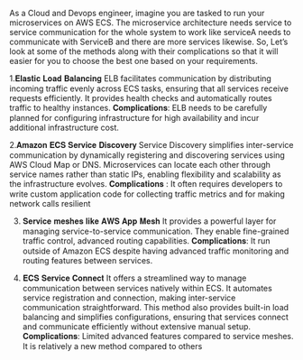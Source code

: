 As a Cloud and Devops engineer, imagine you are tasked to run your microservices on AWS ECS. The microservice architecture needs service to service communication for the whole system to work like serviceA needs to communicate with ServiceB and there are more services likewise. So, Let’s look at some of the methods along with their complications so that it will easier for you to choose the best one based on your requirements.

1.𝐄𝐥𝐚𝐬𝐭𝐢𝐜 𝐋𝐨𝐚𝐝 𝐁𝐚𝐥𝐚𝐧𝐜𝐢𝐧𝐠
ELB facilitates communication by distributing incoming traffic evenly across ECS tasks, ensuring that all services receive requests efficiently. It provides health checks and automatically routes traffic to healthy instances.
𝐂𝐨𝐦𝐩𝐥𝐢𝐜𝐚𝐭𝐢𝐨𝐧𝐬: ELB needs to be carefully planned for configuring infrastructure for high availability and incur additional infrastructure cost.

2.𝐀𝐦𝐚𝐳𝐨𝐧 𝐄𝐂𝐒 𝐒𝐞𝐫𝐯𝐢𝐜𝐞 𝐃𝐢𝐬𝐜𝐨𝐯𝐞𝐫𝐲
Service Discovery simplifies inter-service communication by dynamically registering and discovering services using AWS Cloud Map or DNS. Microservices can locate each other through service names rather than static IPs, enabling flexibility and scalability as the infrastructure evolves.
𝐂𝐨𝐦𝐩𝐥𝐢𝐜𝐚𝐭𝐢𝐨𝐧𝐬 : It often requires developers to write custom application code for collecting traffic metrics and for making network calls resilient

3. 𝐒𝐞𝐫𝐯𝐢𝐜𝐞 𝐦𝐞𝐬𝐡𝐞𝐬 𝐥𝐢𝐤𝐞 𝐀𝐖𝐒 𝐀𝐩𝐩 𝐌𝐞𝐬𝐡
It provides a powerful layer for managing service-to-service communication. They enable fine-grained traffic control, advanced routing capabilities.
𝐂𝐨𝐦𝐩𝐥𝐢𝐜𝐚𝐭𝐢𝐨𝐧𝐬: It run outside of Amazon ECS despite having advanced traffic monitoring and routing features between services.

4. 𝐄𝐂𝐒 𝐒𝐞𝐫𝐯𝐢𝐜𝐞 𝐂𝐨𝐧𝐧𝐞𝐜𝐭 
It offers a streamlined way to manage communication between services natively within ECS. It automates service registration and connection, making inter-service communication straightforward. This method also provides built-in load balancing and simplifies configurations, ensuring that services connect and communicate efficiently without extensive manual setup.
𝐂𝐨𝐦𝐩𝐥𝐢𝐜𝐚𝐭𝐢𝐨𝐧𝐬: Limited advanced features compared to service meshes. It is relatively a new method compared to others
